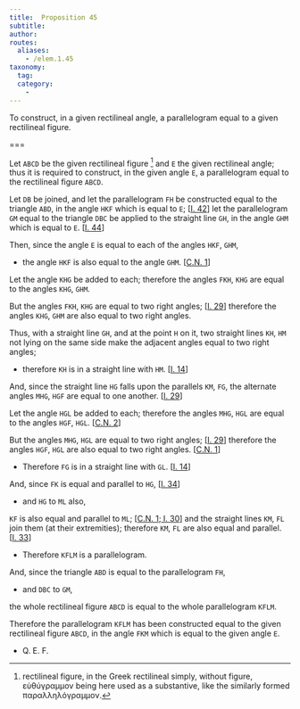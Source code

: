 ```yaml
---
title:  Proposition 45
subtitle:
author:
routes:
  aliases:
    - /elem.1.45
taxonomy:
  tag:
  category:
    -
---
```


To construct, in a given rectilineal angle, a parallelogram equal to a given rectilineal figure.

===

Let `ABCD` be the given rectilineal figure [^1] and `E` the given rectilineal angle; thus it is required to construct, in the given angle `E`, a parallelogram equal to the rectilineal figure `ABCD`. 

Let `DB` be joined, and let the parallelogram `FH` be constructed equal to the triangle `ABD`, in the angle `HKF` which is equal to `E`; [<a href="/elem.1.42">I. 42</a>] let the parallelogram `GM` equal to the triangle `DBC` be applied to the straight line `GH`, in the angle `GHM` which is equal to `E`. [<a href="/elem.1.44">I. 44</a>]

Then, since the angle `E` is equal to each of the angles `HKF`, `GHM`, 

- the angle `HKF` is also equal to the angle `GHM`. [<a href="/elem.1.c.n.1">C.N. 1</a>]

Let the angle `KHG` be added to each; therefore the angles `FKH`, `KHG` are equal to the angles `KHG`, `GHM`.

But the angles `FKH`, `KHG` are equal to two right angles; [<a href="/elem.1.29">I. 29</a>] therefore the angles `KHG`, `GHM` are also equal to two right angles.

Thus, with a straight line `GH`, and at the point `H` on it, two straight lines `KH`, `HM` not lying on the same side make the adjacent angles equal to two right angles; 

- therefore `KH` is in a straight line with `HM`. [<a href="/elem.1.14">I. 14</a>]

And, since the straight line `HG` falls upon the parallels `KM`, `FG`, the alternate angles `MHG`, `HGF` are equal to one another. [<a href="/elem.1.29">I. 29</a>]

Let the angle `HGL` be added to each; therefore the angles `MHG`, `HGL` are equal to the angles `HGF`, `HGL`. [<a href="/elem.1.c.n.2">C.N. 2</a>]

But the angles `MHG`, `HGL` are equal to two right angles; [<a href="/elem.1.29">I. 29</a>] therefore the angles `HGF`, `HGL` are also equal to two right angles. [<a href="/elem.1.c.n.1">C.N. 1</a>] 

- Therefore `FG` is in a straight line with `GL`. [<a href="/elem.1.14">I. 14</a>]

And, since `FK` is equal and parallel to `HG`, [<a href="/elem.1.34">I. 34</a>] 

- and `HG` to `ML` also,

`KF` is also equal and parallel to `ML`; [<a href="/elem.1.c.n.1">C.N. 1</a>;<a href="/elem.1.30"> I. 30</a>] and the straight lines `KM`, `FL` join them (at their extremities); therefore `KM`, `FL` are also equal and parallel. [<a href="/elem.1.33">I. 33</a>] 

- Therefore `KFLM` is a parallelogram.

And, since the triangle `ABD` is equal to the parallelogram `FH`, 

- and `DBC` to `GM`,

the whole rectilineal figure `ABCD` is equal to the whole parallelogram `KFLM`.

Therefore the parallelogram `KFLM` has been constructed equal to the given rectilineal figure `ABCD`, in the angle `FKM` which is equal to the given angle `E`.

- Q. E. F.

[^1]: rectilineal figure, in the Greek
    <quote>rectilineal</quote> simply, without <quote>figure,</quote> <foreign lang="greek">εὐθύγραμμον</foreign> being here used as a substantive, like the similarly formed <foreign lang="greek">παραλληλόγραμμον</foreign>.

